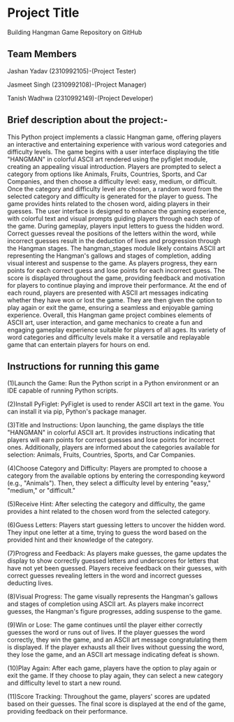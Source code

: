 # Project Title

Building Hangman Game Repository on GitHub


##  Team Members

Jashan Yadav (2310992105)-(Project Tester)

Jasmeet Singh (2310992108)-(Project Manager)

Tanish Wadhwa (2310992149)-(Project Developer)


## Brief description about the project:-
This Python project implements a classic Hangman game, offering players an interactive and entertaining experience with various word categories and difficulty levels. The game begins with a user interface displaying the title "HANGMAN" in colorful ASCII art rendered using the pyfiglet module, creating an appealing visual introduction. Players are prompted to select a category from options like Animals, Fruits, Countries, Sports, and Car Companies, and then choose a difficulty level: easy, medium, or difficult. Once the category and difficulty level are chosen, a random word from the selected category and difficulty is generated for the player to guess. The game provides hints related to the chosen word, aiding players in their guesses. The user interface is designed to enhance the gaming experience, with colorful text and visual prompts guiding players through each step of the game. During gameplay, players input letters to guess the hidden word. Correct guesses reveal the positions of the letters within the word, while incorrect guesses result in the deduction of lives and progression through the Hangman stages. The hangman_stages module likely contains ASCII art representing the Hangman's gallows and stages of completion, adding visual interest and suspense to the game. As players progress, they earn points for each correct guess and lose points for each incorrect guess. The score is displayed throughout the game, providing feedback and motivation for players to continue playing and improve their performance. At the end of each round, players are presented with ASCII art messages indicating whether they have won or lost the game. They are then given the option to play again or exit the game, ensuring a seamless and enjoyable gaming experience. Overall, this Hangman game project combines elements of ASCII art, user interaction, and game mechanics to create a fun and engaging gameplay experience suitable for players of all ages. Its variety of word categories and difficulty levels make it a versatile and replayable game that can entertain players for hours on end.
## Instructions for running this game
(1)Launch the Game: Run the Python script in a Python environment or an IDE capable of running Python scripts.

(2)Install PyFiglet: PyFiglet is used to render ASCII art text in the game. You can install it via pip, Python's package manager.

(3)Title and Instructions: Upon launching, the game displays the title "HANGMAN" in colorful ASCII art. It provides instructions indicating that players will earn points for correct guesses and lose points for incorrect ones. Additionally, players are informed about the categories available for selection: Animals, Fruits, Countries, Sports, and Car Companies.

(4)Choose Category and Difficulty: Players are prompted to choose a category from the available options by entering the corresponding keyword (e.g., "Animals"). Then, they select a difficulty level by entering "easy," "medium," or "difficult."

(5)Receive Hint: After selecting the category and difficulty, the game provides a hint related to the chosen word from the selected category.

(6)Guess Letters: Players start guessing letters to uncover the hidden word. They input one letter at a time, trying to guess the word based on the provided hint and their knowledge of the category.

(7)Progress and Feedback: As players make guesses, the game updates the display to show correctly guessed letters and underscores for letters that have not yet been guessed. Players receive feedback on their guesses, with correct guesses revealing letters in the word and incorrect guesses deducting lives.

(8)Visual Progress: The game visually represents the Hangman's gallows and stages of completion using ASCII art. As players make incorrect guesses, the Hangman's figure progresses, adding suspense to the game.

(9)Win or Lose: The game continues until the player either correctly guesses the word or runs out of lives. If the player guesses the word correctly, they win the game, and an ASCII art message congratulating them is displayed. If the player exhausts all their lives without guessing the word, they lose the game, and an ASCII art message indicating defeat is shown.

(10)Play Again: After each game, players have the option to play again or exit the game. If they choose to play again, they can select a new category and difficulty level to start a new round.

(11)Score Tracking: Throughout the game, players' scores are updated based on their guesses. The final score is displayed at the end of the game, providing feedback on their performance.
